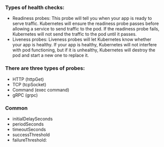 ### Types of health checks:
- Readiness probes: This probe will tell you when your app is ready to serve traffic. Kubernetes will ensure the readiness probe passes before allowing a service to send traffic to the pod. If the readiness probe fails, Kubernetes will not send the traffic to the pod until it passes.
- Liveness probes: Liveness probes will let Kubernetes know whether your app is healthy. If your app is healthy, Kubernetes will not interfere with pod functioning, but if it is unhealthy, Kubernetes will destroy the pod and start a new one to replace it.

### There are three types of probes:
- HTTP (httpGet)
- TCP (tcpSocket)
- Command (exec command)
- gRPC (grpc)

### Common
- initialDelaySeconds
- periodSeconds
- timeoutSeconds
- successThreshold
- failureThreshold: